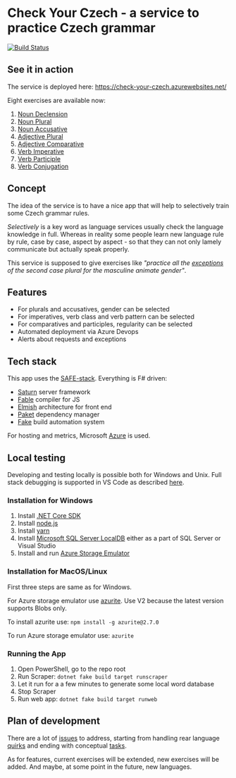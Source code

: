 # Check Your Czech - a service to practice Czech grammar

[![Build Status](https://psfinaki.visualstudio.com/Check%20Your%20Czech/_apis/build/status/Check%20Your%20Czech%20X?branchName=master)](https://psfinaki.visualstudio.com/Check%20Your%20Czech/_build/latest?definitionId=2&branchName=master)

## See it in action

The service is deployed here: https://check-your-czech.azurewebsites.net/

Eight exercises are available now:
1. [Noun Declension](https://check-your-czech.azurewebsites.net/#nouns-declension)
2. [Noun Plural](https://check-your-czech.azurewebsites.net/#nouns-plurals)
3. [Noun Accusative](https://check-your-czech.azurewebsites.net/#nouns-accusatives)
4. [Adjective Plural](https://check-your-czech.azurewebsites.net/#adjectives-plurals)
5. [Adjective Comparative](https://check-your-czech.azurewebsites.net/#adjecitves-comparatives)
6. [Verb Imperative](https://check-your-czech.azurewebsites.net/#verbs-imperatives)
7. [Verb Participle](https://check-your-czech.azurewebsites.net/#verbs-participles)
8. [Verb Conjugation](https://check-your-czech.azurewebsites.net/#verbs-conjugation)

## Concept

The idea of the service is to have a nice app that will help to selectively train some Czech grammar rules. 

*Selectively* is a key word as language services usually check the language knowledge in full. Whereas in reality some people learn new language rule by rule, case by case, aspect by aspect - so that they can not only lamely communicate but actually speak properly.

This service is supposed to give exercises like *"practice all the [exceptions](http://prirucka.ujc.cas.cz/?id=227) of the second case plural for the masculine animate gender"*.

## Features

- For plurals and accusatives, gender can be selected
- For imperatives, verb class and verb pattern can be selected
- For comparatives and participles, regularity can be selected
- Automated deployment via Azure Devops
- Alerts about requests and exceptions

## Tech stack

This app uses the [SAFE-stack](https://safe-stack.github.io/). Everything is F# driven: 
- [Saturn](https://saturnframework.org/docs/) server framework
- [Fable](https://fable.io/) compiler for JS
- [Elmish](https://elmish.github.io/elmish/) architecture for front end
- [Paket](https://fsprojects.github.io/Paket/) dependency manager
- [Fake](https://fake.build/) build automation system

For hosting and metrics, Microsoft [Azure](https://azure.microsoft.com/en-us/) is used.

## Local testing

Developing and testing locally is possible both for Windows and Unix. Full stack debugging is supported in VS Code as described [here](https://safe-stack.github.io/docs/feature-debugging/).

### Installation for Windows
1. Install [.NET Core SDK](https://dotnet.microsoft.com/download)
2. Install [node.js](https://nodejs.org/)
3. Install [yarn](https://yarnpkg.com/en/)
4. Install [Microsoft SQL Server LocalDB](https://docs.microsoft.com/en-us/sql/database-engine/configure-windows/sql-server-2016-express-localdb?view=sql-server-2017#try-it-out) either as a part of SQL Server or Visual Studio
5. Install and run [Azure Storage Emulator](https://go.microsoft.com/fwlink/?linkid=717179&clcid=0x409)

### Installation for MacOS/Linux
First three steps are same as for Windows.

For Azure storage emulator use [azurite](https://github.com/azure/azurite). Use V2 because the latest version supports Blobs only.

To install azurite use: `npm install -g azurite@2.7.0`

To run Azure storage emulator use: `azurite`

### Running the App
1. Open PowerShell, go to the repo root
2. Run Scraper: `dotnet fake build target runscraper`
3. Let it run for a a few minutes to generate some local word database
4. Stop Scraper
5. Run web app: `dotnet fake build target runweb`

## Plan of development

There are a lot of [issues](https://github.com/psfinaki/CheckYourCzech/issues) to address, starting from handling rear language [quirks](https://github.com/psfinaki/CheckYourCzech/issues/173) and ending with conceptual [tasks](https://github.com/psfinaki/CheckYourCzech/issues/153). 

As for features, current exercises will be extended, new exercises will be added. 
And maybe, at some point in the future, new languages.
 
